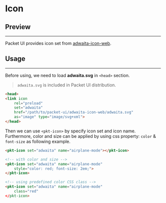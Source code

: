 # Icon

## Preview
---
<div id="preview">
    <pkt-icon class="size-1 red" set="adwaita" name="airplane-mode"></pkt-icon>
    <pkt-icon class="size-2 purple" set="adwaita" name="call-start"></pkt-icon>
    <pkt-icon class="size-3" set="adwaita" name="contact-new"></pkt-icon>
    <pkt-icon class="size-2 blue" set="adwaita" name="find-location"></pkt-icon>
    <pkt-icon class="size-1 green" set="adwaita" name="go-home"></pkt-icon>
</div>

Packet UI provides icon set from [adwaita-icon-web](https://nitipit.github.io/adwaita-icon-web/).

## Usage
---

Before using, we need to load **adwaita.svg** in `<head>` section.

> <pkt-icon set="adwaita" name="dialog-information"></pkt-icon> `adwaita.svg` is included in Packet UI distribution.


```html
<head>
<link icon
    rel="preload"
    set="adwaita"
    href="/path/to/packet-ui/adwaita-icon-web/adwaita.svg"
    as="image" type="image/svg+xml">
</head>
```

Then we can use `<pkt-icon>` by specify icon set and icon name.
Furthermore, color and size can be applied by using css property: `color` & `font-size` as following example.


```html
<pkt-icon set="adwaita" name="airplane-mode"></pkt-icon>

<!-- with color and size -->
<pkt-icon set="adwaita" name="airplane-mode"
    style="color: red; font-size: 2em;">
</pkt-icon>

<!-- using predefined color CSS class -->
<pkt-icon set="adwaita" name="airplane-mode"
    class="red"
</pkt-icon>
```